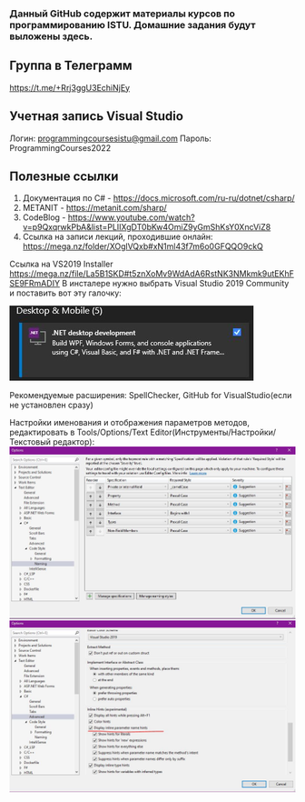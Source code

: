 ### Данный GitHub содержит материалы курсов по программированию ISTU. Домашние задания будут выложены здесь.

## Группа в Телеграмм
https://t.me/+Rrj3ggU3EchiNjEy

## Учетная запись Visual Studio
Логин: programmingcoursesistu@gmail.com
Пароль: ProgrammingCourses2022

## Полезные ссылки

1. Документация по C# - https://docs.microsoft.com/ru-ru/dotnet/csharp/
2. METANIT - https://metanit.com/sharp/
3. CodeBlog - https://www.youtube.com/watch?v=p9QxqrwkPbA&list=PLIIXgDT0bKw4OmiZ9yGmShKsY0XncViZ8
4. Ссылка на записи лекций, проходившие онлайн: https://mega.nz/folder/XOglVQxb#xN1ml43f7m6o0GFQQO9ckQ

Ссылка на VS2019 Installer 
https://mega.nz/file/La5B1SKD#t5znXoMv9WdAdA6RstNK3NMkmk9utEKhFSE9FRmADIY
В инсталере нужно выбрать Visual Studio 2019 Community и поставить вот эту галочку:

![Image alt](https://github.com/ProgrammingCoursesISTU/ProgrammingCoursesISTU/blob/main/.NET_Setup.JPG)

Рекомендуемые расширения:
SpellChecker, GitHub for VisualStudio(если не установлен сразу)

Настройки именования и отображения параметров методов, редактировать в Tools/Options/Text Editor(Инструменты/Настройки/Текстовый редактор):
![Image alt](https://github.com/ProgrammingCoursesISTU/ProgrammingCoursesISTU/blob/main/Naming.JPG)
![Image alt](https://github.com/ProgrammingCoursesISTU/ProgrammingCoursesISTU/blob/main/Inline_parametrs.JPG)
